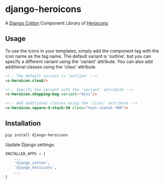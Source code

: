 # django-heroicons

A [Django Cotton](https://django-cotton.com/) Component Library of [Heroicons](https://heroicons.com/)

## Usage

To use the icons in your templates, simply add the component tag with the icon name as the tag name. The default variant
is 'outline', but you can specify a different variant using the 'variant' attribute. You can also add additional classes
using the 'class' attribute.

```html
<!-- The default variant is 'outline' -->
<c-heroicon.cloud/>

<!-- Specify the variant with the 'variant' attribute -->
<c-heroicon.shopping-bag variant="mini"/>

<!-- Add additional classes using the 'class' attribute -->
<c-heroicon.square-3-stack-3d class="text-violet-700"/>
```

## Installation

```bash
pip install django-heroicons
```

Update Django settings:

```python
INSTALLED_APPS = [
    ...
    'django_cotton',
    'django_heroicons',
    ...
]
```
